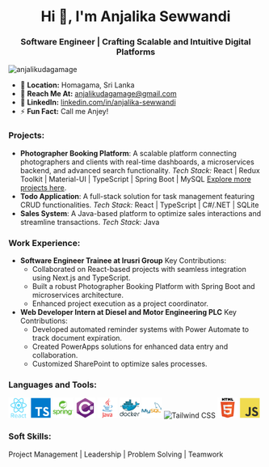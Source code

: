 <h1 align="center">Hi 👋, I'm Anjalika Sewwandi</h1>
<h3 align="center">Software Engineer | Crafting Scalable and Intuitive Digital Platforms</h3>

<p align="left">
  <img src="https://komarev.com/ghpvc/?username=anjalikudagamage&label=Profile%20views&color=0e75b6&style=flat" alt="anjalikudagamage" />
</p>

- 📍 **Location:** Homagama, Sri Lanka  
- 📧 **Reach Me At:** [anjalikudagamage@gmail.com](mailto:anjalikudagamage@gmail.com)  
- 🔗 **LinkedIn:** [linkedin.com/in/anjalika-sewwandi](https://linkedin.com/in/anjalika-sewwandi)  
- ⚡ **Fun Fact:** Call me Anjey!

<h3 align="left">Projects:</h3>
<ul>
  <li>
    <b>Photographer Booking Platform</b>: A scalable platform connecting photographers and clients with real-time dashboards, a microservices backend, and advanced search functionality.  
    <i>Tech Stack:</i> React | Redux Toolkit | Material-UI | TypeScript | Spring Boot | MySQL  
    <a href="https://github.com/anjalikudagamage" target="_blank">Explore more projects here</a>.
  </li>
  <li>
    <b>Todo Application</b>: A full-stack solution for task management featuring CRUD functionalities.  
    <i>Tech Stack:</i> React | TypeScript | C#/.NET | SQLite
  </li>
  <li>
    <b>Sales System</b>: A Java-based platform to optimize sales interactions and streamline transactions.  
    <i>Tech Stack:</i> Java
  </li>
</ul>

<h3 align="left">Work Experience:</h3>
<ul>
  <li>
    <b>Software Engineer Trainee at Irusri Group</b>  
    Key Contributions:
    <ul>
      <li>Collaborated on React-based projects with seamless integration using Next.js and TypeScript.</li>
      <li>Built a robust Photographer Booking Platform with Spring Boot and microservices architecture.</li>
      <li>Enhanced project execution as a project coordinator.</li>
    </ul>
  </li>
  <li>
    <b>Web Developer Intern at Diesel and Motor Engineering PLC</b>  
    Key Contributions:
    <ul>
      <li>Developed automated reminder systems with Power Automate to track document expiration.</li>
      <li>Created PowerApps solutions for enhanced data entry and collaboration.</li>
      <li>Customized SharePoint to optimize sales processes.</li>
    </ul>
  </li>
</ul>

<h3 align="left">Languages and Tools:</h3>
<p align="left">
  <img src="https://raw.githubusercontent.com/devicons/devicon/master/icons/react/react-original-wordmark.svg" alt="React" width="40" height="40"/> 
  <img src="https://raw.githubusercontent.com/devicons/devicon/master/icons/typescript/typescript-original.svg" alt="TypeScript" width="40" height="40"/> 
  <img src="https://raw.githubusercontent.com/devicons/devicon/master/icons/spring/spring-original-wordmark.svg" alt="Spring Boot" width="40" height="40"/>
  <img src="https://raw.githubusercontent.com/devicons/devicon/master/icons/csharp/csharp-original.svg" alt="C#" width="40" height="40"/>
  <img src="https://raw.githubusercontent.com/devicons/devicon/master/icons/java/java-original-wordmark.svg" alt="Java" width="40" height="40"/>
  <img src="https://raw.githubusercontent.com/devicons/devicon/master/icons/docker/docker-original-wordmark.svg" alt="Docker" width="40" height="40"/>
  <img src="https://raw.githubusercontent.com/devicons/devicon/master/icons/mysql/mysql-original-wordmark.svg" alt="MySQL" width="40" height="40"/>
  <img src="https://www.vectorlogo.zone/logos/tailwindcss/tailwindcss-icon.svg" alt="Tailwind CSS" width="40" height="40"/>
  <img src="https://raw.githubusercontent.com/devicons/devicon/master/icons/html5/html5-original-wordmark.svg" alt="HTML5" width="40" height="40"/>
  <img src="https://raw.githubusercontent.com/devicons/devicon/master/icons/javascript/javascript-original.svg" alt="JavaScript" width="40" height="40"/>
</p>

<h3 align="left">Soft Skills:</h3>
<p>Project Management | Leadership | Problem Solving | Teamwork</p>


